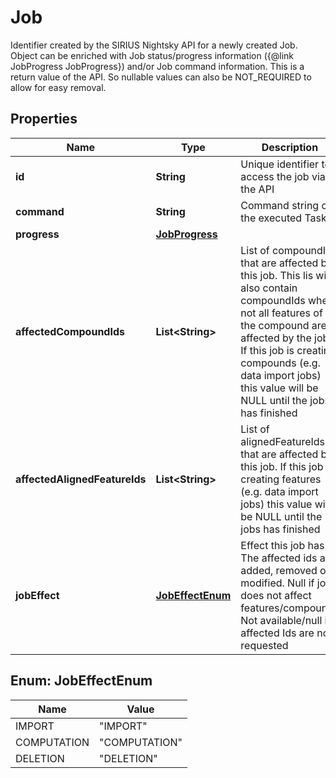 

# Job

Identifier created by the SIRIUS Nightsky API for a newly created Job.  Object can be enriched with Job status/progress information ({@link JobProgress JobProgress}) and/or Job command information.  This is a return value of the API. So nullable values can also be NOT_REQUIRED to allow for easy removal.

## Properties

| Name | Type | Description | Notes |
|------------ | ------------- | ------------- | -------------|
|**id** | **String** | Unique identifier to access the job via the API |  [optional] |
|**command** | **String** | Command string of the executed Task |  [optional] |
|**progress** | [**JobProgress**](JobProgress.md) |  |  [optional] |
|**affectedCompoundIds** | **List&lt;String&gt;** | List of compoundIds that are affected by this job.  This lis will also contain compoundIds where not all features of the compound are affected by the job.  If this job is creating compounds (e.g. data import jobs) this value will be NULL until the jobs has finished |  [optional] |
|**affectedAlignedFeatureIds** | **List&lt;String&gt;** | List of alignedFeatureIds that are affected by this job.  If this job is creating features (e.g. data import jobs) this value will be NULL until the jobs has finished |  [optional] |
|**jobEffect** | [**JobEffectEnum**](#JobEffectEnum) | Effect this job has. The affected ids are added, removed or modified.  Null if job does not affect features/compounds  Not available/null if affected Ids are not requested |  [optional] |



## Enum: JobEffectEnum

| Name | Value |
|---- | -----|
| IMPORT | &quot;IMPORT&quot; |
| COMPUTATION | &quot;COMPUTATION&quot; |
| DELETION | &quot;DELETION&quot; |




